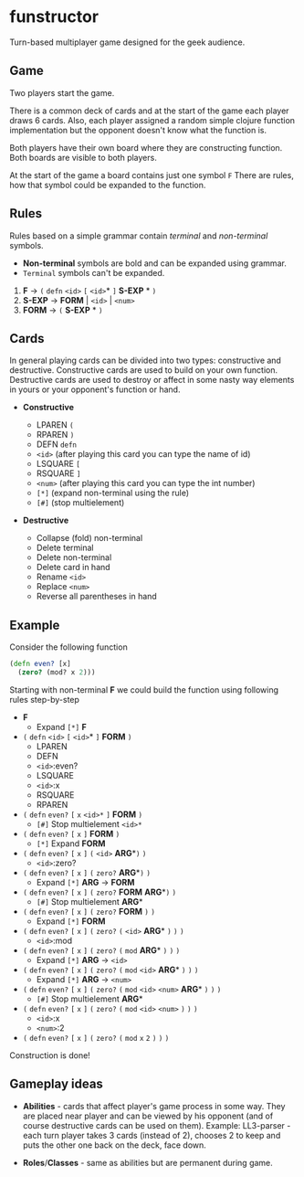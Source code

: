 # funstructor

Turn-based multiplayer game designed for the geek audience.

## Game

Two players start the game.

There is a common deck of cards and at the start of the game
each player draws 6 cards. Also, each player assigned a random
simple clojure function implementation but the
opponent doesn't know what the function is.

Both players have their own board where they are constructing function.
Both boards are visible to both players.

At the start of the game a board contains just one symbol `F`
There are rules, how that symbol could be expanded to the function.

## Rules

Rules based on a simple grammar contain
*terminal* and *non-terminal* symbols.

- **Non-terminal** symbols are bold and can be expanded using grammar.
- `Terminal` symbols can't be expanded.

1. **F** -> `(` `defn` `<id>` `[` `<id>`* `]` **S-EXP** * `)`
2. **S-EXP** -> **FORM** | `<id>` | `<num>`
3. **FORM** -> `(` **S-EXP** * `)`

## Cards

In general playing cards can be divided into two types: constructive and
destructive. Constructive cards are used to build on your own function.
Destructive cards are used to destroy or affect in some nasty way
elements in yours or your opponent's function or hand.

* **Constructive**
  - LPAREN `(`
  - RPAREN `)`
  - DEFN `defn`
  - `<id>` (after playing this card you can type the name of id)
  - LSQUARE `[`
  - RSQUARE `]`
  - `<num>` (after playing this card you can type the int number)
  - `[*]` (expand non-terminal using the rule)
  - `[#]` (stop multielement)

* **Destructive**
  - Collapse (fold) non-terminal
  - Delete terminal
  - Delete non-terminal
  - Delete card in hand
  - Rename `<id>`
  - Replace `<num>`
  - Reverse all parentheses in hand


## Example

Consider the following function

``` clojure
(defn even? [x]
  (zero? (mod? x 2)))
```

Starting with non-terminal **F** we could build the
function using following rules step-by-step

- **F**
  - Expand `[*]` **F**
- `(` `defn` `<id>` `[` `<id>`* `]` **FORM** `)`
  - LPAREN
  - DEFN
  - `<id>`:even?
  - LSQUARE
  - `<id>`:x
  - RSQUARE
  - RPAREN
- `(` `defn` `even?` `[` `x` `<id>*` `]` **FORM** `)`
  - `[#]` Stop multielement `<id>*`
- `(` `defn` `even?` `[` `x` `]` **FORM** `)`
  - `[*]` Expand **FORM**
- `(` `defn` `even?` `[` `x` `]` `(` `<id>` **ARG***`)` `)`
  - `<id>`:zero?
- `(` `defn` `even?` `[` `x` `]` `(` `zero?` **ARG***`)` `)`
  - Expand `[*]` **ARG** -> **FORM**
- `(` `defn` `even?` `[` `x` `]` `(` `zero?` **FORM** **ARG***`)` `)`
  - `[#]` Stop multielement **ARG***
- `(` `defn` `even?` `[` `x` `]` `(` `zero?` **FORM** `)` `)`
  - Expand `[*]` **FORM**
- `(` `defn` `even?` `[` `x` `]` `(` `zero?` `(` `<id>` **ARG*** `)` `)` `)`
  - `<id>`:mod
- `(` `defn` `even?` `[` `x` `]` `(` `zero?` `(` `mod` **ARG*** `)` `)` `)`
  - Expand `[*]` **ARG** -> `<id>`
- `(` `defn` `even?` `[` `x` `]` `(` `zero?` `(` `mod` `<id>` **ARG*** `)` `)` `)`
  - Expand `[*]` **ARG** -> `<num>`
- `(` `defn` `even?` `[` `x` `]` `(` `zero?` `(` `mod` `<id>` `<num>` **ARG*** `)` `)` `)`
  - `[#]` Stop multielement **ARG***
- `(` `defn` `even?` `[` `x` `]` `(` `zero?` `(` `mod` `<id>` `<num>` `)` `)` `)`
  - `<id>`:x
  - `<num>`:2
- `(` `defn` `even?` `[` `x` `]` `(` `zero?` `(` `mod` `x` `2` `)` `)` `)`

Construction is done!


## Gameplay ideas

- **Abilities** - cards that affect player's game process in some way.
                  They are placed near player and can be viewed by his
                  opponent (and of course destructive cards can be used
                  on them). Example: LL3-parser - each turn player takes
                  3 cards (instead of 2), chooses 2 to keep and puts the
                  other one back on the deck, face down.

- **Roles**/**Classes** - same as abilities but are permanent during game.
